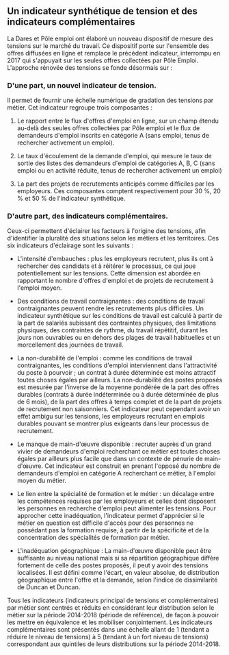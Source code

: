 ## Un indicateur synthétique de tension et des indicateurs complémentaires

La Dares et Pôle emploi ont élaboré un nouveau dispositif de mesure des tensions sur le marché du travail. Ce dispositif porte sur l'ensemble des offres diffusées en ligne et remplace le précédent indicateur, interrompu en 2017 qui s'appuyait sur les seules offres collectées par Pôle Emploi. L'approche rénovée des tensions se fonde désormais sur : 


###	D'une part, un nouvel indicateur de tension.
Il permet de fournir une échelle numérique de gradation des tensions par métier. Cet indicateur regroupe trois composantes :

1. Le rapport entre le flux d'offres d'emploi en ligne, sur un champ étendu au-del&agrave; des seules offres collectées par Pôle emploi et le flux de demandeurs d'emploi inscrits en catégorie A (sans emploi, tenus de rechercher activement un emploi).

2. Le taux d'écoulement de la demande d'emploi, qui mesure le taux de sortie des listes des demandeurs d'emploi de catégories A, B, C (sans emploi ou en activité réduite, tenus de rechercher activement un emploi)

3. La part des projets de recrutements anticipés comme difficiles par les employeurs.
Ces composantes comptent respectivement pour 30 %, 20 % et 50 % de l'indicateur synthétique.


 
### D'autre part, des indicateurs complémentaires. 
Ceux-ci permettent d'éclairer les facteurs &agrave; l'origine des tensions, afin d'identifier la pluralité des situations selon les métiers et les territoires. Ces six indicateurs d'éclairage sont les suivants :

* L'intensité d'embauches : plus les employeurs recrutent, plus ils ont &agrave; rechercher des candidats et &agrave; réitérer le processus, ce qui joue potentiellement sur les tensions. Cette dimension est abordée en rapportant le nombre d'offres d'emploi et de projets de recrutement &agrave; l'emploi moyen.

* Des conditions de travail contraignantes : des conditions de travail contraignantes peuvent rendre les recrutements plus difficiles. Un indicateur synthétique sur les conditions de travail est calculé &agrave; partir de la part de salariés subissant des contraintes physiques, des limitations physiques, des contraintes de rythme, du travail répétitif, durant les jours non ouvrables ou en dehors des plages de travail habituelles et un morcellement des journées de travail.

* La non-durabilité de l'emploi : comme les conditions de travail contraignantes, les conditions d'emploi interviennent dans l'attractivité du poste &agrave; pourvoir ; un contrat &agrave; durée déterminée est moins attractif toutes choses égales par ailleurs. La non-durabilité des postes proposés est mesurée par l'inverse de la moyenne pondérée de la part des offres durables (contrats &agrave; durée indéterminée ou &agrave; durée déterminée de plus de 6 mois), de la part des offres &agrave; temps complet et de la part de projets de recrutement non saisonniers. Cet indicateur peut cependant avoir un effet ambigu sur les tensions, les employeurs recrutant en emplois durables pouvant se montrer plus exigeants dans leur processus de recrutement.

* Le manque de main-d'œuvre disponible : recruter auprès d'un grand vivier de demandeurs d'emploi recherchant ce métier est toutes choses égales par ailleurs plus facile que dans un contexte de pénurie de main-d'œuvre. Cet indicateur est construit en prenant l'opposé du nombre de demandeurs d'emploi en catégorie A recherchant ce métier, &agrave; l'emploi moyen du métier.

* Le lien entre la spécialité de formation et le métier : un décalage entre les compétences requises par les employeurs et celles dont disposent les personnes en recherche d'emploi peut alimenter les tensions. Pour approcher cette inadéquation, l'indicateur permet d'apprécier si le métier en question est difficile d'accès pour des personnes ne possédant pas la formation requise, &agrave; partir de la spécificité et de la concentration des spécialités de formation par métier. 

* L'inadéquation géographique : La main-d'œuvre disponible peut être suffisante au niveau national mais si sa répartition géographique diffère fortement de celle des postes proposés, il peut y avoir des tensions localisées. Il est défini comme l'écart, en valeur absolue, de distribution géographique entre l'offre et la demande, selon l'indice de dissimilarité de Duncan et Duncan.

Tous les indicateurs (indicateurs principal de tensions et complémentaires) par métier sont centrés et réduits en considérant leur distribution selon le métier sur la période 2014-2018 (période de référence), de façon &agrave; pouvoir les mettre en équivalence et les mobiliser conjointement. Les indicateurs complémentaires sont présentés dans une échelle allant de 1 (tendant a réduire le niveau de tensions) &agrave; 5 (tendant &agrave; un fort niveau de tensions) correspondant aux quintiles de leurs distributions sur la période 2014-2018.

